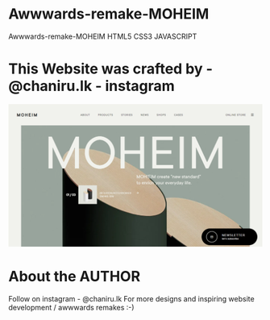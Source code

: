 # Awwwards-remake-MOHEIM
Awwwards-remake-MOHEIM HTML5 CSS3 JAVASCRIPT


# This Website was crafted by - @chaniru.lk - instagram

![Scrrenshot](./img/screenshot.png)

# About the AUTHOR

Follow on instagram - @chaniru.lk 
For more designs and inspiring website development /
awwwards remakes :-)
